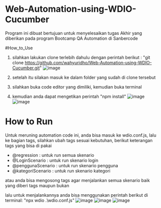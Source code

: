 # Web-Automation-using-WDIO-Cucumber
Program ini dibuat bertujuan untuk menyelesaikan tugas Akhir yang diberikan pada program Bootcamp QA Automation di Sanbercode

#How_to_Use
1. silahkan lakukan clone terlebih dahulu dengan perintah berikut :
   "git clone https://github.com/wahyuridho/Web-Automation-using-WDIO-Cucumber.git"
   ![image](https://github.com/user-attachments/assets/07a18c87-8926-4356-951e-a52538c84d84)

3. setelah itu silakan masuk ke dalam folder yang sudah di clone tersebut
4. silahkan buka code editor yang dimiliki, kemudian buka terminal
5. kemudian anda dapat mengetikan perintah "npm install"
![image](https://github.com/user-attachments/assets/72acfeed-f307-45fb-af46-a08fc53b87de)
![image](https://github.com/user-attachments/assets/6657fb50-6b1f-4185-b0ca-8ef1faa6130c)


# How to Run
Untuk meruning automation code ini, anda bisa masuk ke wdio.conf.js, lalu ke bagian tags, silahkan ubah tags sesuai kebutuhan, berikut keterangan tags yang bisa di pakai
- @regression : untuk run semua skenario
- @LoginScenario : untuk run skenario login
- @penggunaScenario : untuk run skenario pengguna
- @kategoriScenario : untuk run skenario kategori

atau anda bisa mengosong tags agar menjalankan semua skenario baik yang diberi tags maupun bukan

lalu untuk menjalankannya anda bisa menggunakan perintah berikut di terminal:
"npx wdio .\wdio.conf.js"
![image](https://github.com/user-attachments/assets/148325ef-2d76-440b-90cd-3faad277eba1)
![image](https://github.com/user-attachments/assets/0c5b00f5-3e17-4998-99c1-1ffa9b60ca25)
![image](https://github.com/user-attachments/assets/91c74779-4e2c-4d89-befd-b1c8fe589c2d)



